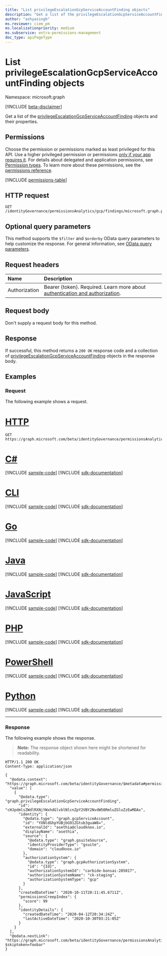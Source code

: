 ```yaml
---
title: "List privilegeEscalationGcpServiceAccountFinding objects"
description: "Get a list of the privilegeEscalationGcpServiceAccountFinding objects and their properties."
author: "ashyasingh"
ms.reviewer: ciem_pm
ms.localizationpriority: medium
ms.subservice: entra-permissions-management
doc_type: apiPageType
---
```


# List privilegeEscalationGcpServiceAccountFinding objects
Namespace: microsoft.graph

[!INCLUDE [beta-disclaimer](../../includes/beta-disclaimer.md)]

Get a list of the [privilegeEscalationGcpServiceAccountFinding](../resources/privilegeescalationgcpserviceaccountfinding.md) objects and their properties.

## Permissions
Choose the permission or permissions marked as least privileged for this API. Use a higher privileged permission or permissions [only if your app requires it](/graph/permissions-overview#best-practices-for-using-microsoft-graph-permissions). For details about delegated and application permissions, see [Permission types](/graph/permissions-overview#permission-types). To learn more about these permissions, see the [permissions reference](/graph/permissions-reference).

<!-- { "blockType": "permissions", "name": "privilegeescalationgcpserviceaccountfinding_list" } -->
[!INCLUDE [permissions-table](../includes/permissions/privilegeescalationgcpserviceaccountfinding-list-permissions.md)]

## HTTP request

<!-- {
  "blockType": "ignored"
}
-->
``` http
GET /identityGovernance/permissionsAnalytics/gcp/findings/microsoft.graph.privilegeEscalationGcpServiceAccountFinding
```

## Optional query parameters
This method supports the `$filter` and `$orderby` OData query parameters to help customize the response. For general information, see [OData query parameters](/graph/query-parameters).

## Request headers
|Name|Description|
|:---|:---|
|Authorization|Bearer {token}. Required. Learn more about [authentication and authorization](/graph/auth/auth-concepts).|

## Request body
Don't supply a request body for this method.

## Response

If successful, this method returns a `200 OK` response code and a collection of [privilegeEscalationGcpServiceAccountFinding](../resources/privilegeescalationgcpserviceaccountfinding.md) objects in the response body.

## Examples

### Request

The following example shows a request.
# [HTTP](#tab/http)
<!-- {
  "blockType": "request",
  "name": "list_privilegeescalationgcpserviceaccountfinding"
}
-->
``` http
GET https://graph.microsoft.com/beta/identityGovernance/permissionsAnalytics/gcp/findings/microsoft.graph.privilegeEscalationGcpServiceAccountFinding
```

# [C#](#tab/csharp)
[!INCLUDE [sample-code](../includes/snippets/csharp/list-privilegeescalationgcpserviceaccountfinding-csharp-snippets.md)]
[!INCLUDE [sdk-documentation](../includes/snippets/snippets-sdk-documentation-link.md)]

# [CLI](#tab/cli)
[!INCLUDE [sample-code](../includes/snippets/cli/list-privilegeescalationgcpserviceaccountfinding-cli-snippets.md)]
[!INCLUDE [sdk-documentation](../includes/snippets/snippets-sdk-documentation-link.md)]

# [Go](#tab/go)
[!INCLUDE [sample-code](../includes/snippets/go/list-privilegeescalationgcpserviceaccountfinding-go-snippets.md)]
[!INCLUDE [sdk-documentation](../includes/snippets/snippets-sdk-documentation-link.md)]

# [Java](#tab/java)
[!INCLUDE [sample-code](../includes/snippets/java/list-privilegeescalationgcpserviceaccountfinding-java-snippets.md)]
[!INCLUDE [sdk-documentation](../includes/snippets/snippets-sdk-documentation-link.md)]

# [JavaScript](#tab/javascript)
[!INCLUDE [sample-code](../includes/snippets/javascript/list-privilegeescalationgcpserviceaccountfinding-javascript-snippets.md)]
[!INCLUDE [sdk-documentation](../includes/snippets/snippets-sdk-documentation-link.md)]

# [PHP](#tab/php)
[!INCLUDE [sample-code](../includes/snippets/php/list-privilegeescalationgcpserviceaccountfinding-php-snippets.md)]
[!INCLUDE [sdk-documentation](../includes/snippets/snippets-sdk-documentation-link.md)]

# [PowerShell](#tab/powershell)
[!INCLUDE [sample-code](../includes/snippets/powershell/list-privilegeescalationgcpserviceaccountfinding-powershell-snippets.md)]
[!INCLUDE [sdk-documentation](../includes/snippets/snippets-sdk-documentation-link.md)]

# [Python](#tab/python)
[!INCLUDE [sample-code](../includes/snippets/python/list-privilegeescalationgcpserviceaccountfinding-python-snippets.md)]
[!INCLUDE [sdk-documentation](../includes/snippets/snippets-sdk-documentation-link.md)]

---

### Response

The following example shows the response.
>**Note:** The response object shown here might be shortened for readability.
<!-- {
  "blockType": "response",
  "truncated": true,
  "@odata.type": "Collection(microsoft.graph.privilegeEscalationGcpServiceAccountFinding)"
}
-->
``` http
HTTP/1.1 200 OK
Content-Type: application/json

{
  "@odata.context": "https://graph.microsoft.com/beta/identityGovernance/$metadata#permissionsAnalytics/gcp/findings/microsoft.graph.privilegeEscalationGcpServiceAccountFinding",
  "value": [
    {
      "@odata.type": "graph.privilegeEscalationGcpServiceAccountFinding",
      "id": "cHJpdmlsZWdlRXNjYWxhdGlvblNlcnZpY2VBY2NvdW50RmluZGluZzEwMDAx",
      "identity": {
        "@odata.type": "graph.gcpServiceAccount",
        "id": "YXNldGhpYUBjbG91ZGtub3guaW8=",
        "externalId": "asethia@cloudknox.io",
        "displayName": "asethia",
        "source": {
          "@odata.type": "graph.gsuiteSource",
          "identityProviderType": "gsuite",
          "domain": "cloudknox.io"
        },
        "authorizationSystem": {
          "@odata.type": "graph.gcpAuthorizationSystem",
          "id": "{Id}",
          "authorizationSystemId": "carbide-bonsai-205017",
          "authorizationSystemName": "ck-staging",
          "authorizationSystemType": "gcp"
        }
      },
      "createdDateTime": "2020-10-11T20:11:45.6711Z",
      "permissionsCreepIndex": {
        "score": 99
      },
      "identityDetails": {
        "createdDateTime": "2020-04-12T20:34:24Z",
        "lastActiveDateTime": "2020-10-30T03:21:05Z"
      }
    }
  ],
  "@odata.nextLink": "https://graph.microsoft.com/beta/identityGovernance/permissionsAnalytics/gcp/findings/microsoft.graph.privilegeEscalationGcpServiceAccountFinding?$skiptoken=foobar"
}

```
